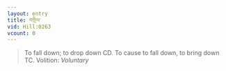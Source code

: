 ```yaml
---
layout: entry
title: བགྲིལ་
vid: Hill:0263
vcount: 0
---
```

> To fall down; to drop down CD\. To cause to fall down, to bring down TC\.
> Volition: _Voluntary_


